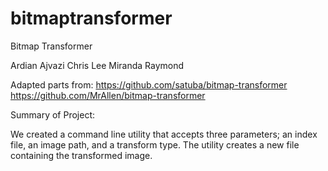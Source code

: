 # bitmaptransformer
Bitmap Transformer

Ardian Ajvazi
Chris Lee
Miranda Raymond

Adapted parts from:
https://github.com/satuba/bitmap-transformer
https://github.com/MrAllen/bitmap-transformer

Summary of Project:

We created a command line utility that accepts three parameters; an index file, an image path, and a transform type. The utility creates a new file containing the transformed image.
